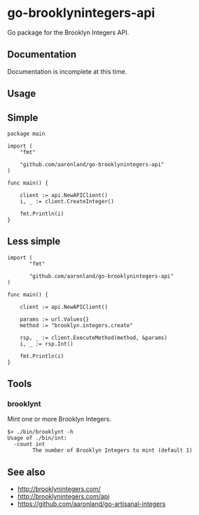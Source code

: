 # go-brooklynintegers-api

Go package for the Brooklyn Integers API.

## Documentation

Documentation is incomplete at this time.

## Usage

## Simple

```
package main

import (
	"fmt"
	
	"github.com/aaronland/go-brooklynintegers-api"
)

func main() {

	client := api.NewAPIClient()
	i, _ := client.CreateInteger()

	fmt.Println(i)
}
```

## Less simple

```
import (
       "fmt"
       
       "github.com/aaronland/go-brooklynintegers-api"
)

func main() {

	client := api.NewAPIClient()

	params := url.Values{}
	method := "brooklyn.integers.create"

	rsp, _ := client.ExecuteMethod(method, &params)
	i, _ := rsp.Int()

	fmt.Println(i)
}
```

## Tools

### brooklynt

Mint one or more Brooklyn Integers.

```
$> ./bin/brooklynt -h
Usage of ./bin/int:
  -count int
    	The number of Brooklyn Integers to mint (default 1)
```

## See also

* http://brooklynintegers.com/
* http://brooklynintegers.com/api
* https://github.com/aaronland/go-artisanal-integers
